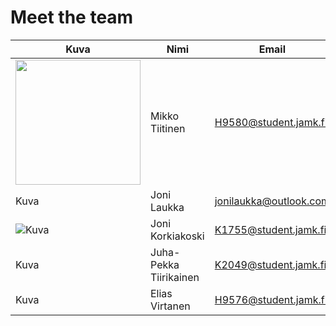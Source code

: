 # Meet the team

Kuva | Nimi | Email | Opiskelijatunnus | GitHub | LinkedIn
------------ | ------------- | ------------- | ------------- | ------------- | -------------
<img src="https://avatars2.githubusercontent.com/u/16703449?v=4" width="200px"> | Mikko Tiitinen | H9580@student.jamk.fi | H9580 | [Miggooo](https://github.com/Miggooo) | [Mikko Tiitinen](https://www.linkedin.com/in/mikkotiitinen/)
Kuva | Joni Laukka | jonilaukka@outlook.com | H9031 | [aamoJL](https://github.com/aamoJL) | [Joni Laukka](https://www.linkedin.com/in/jonilaukka)
![Kuva](https://avatars3.githubusercontent.com/u/16683289?v=4) | Joni Korkiakoski | K1755@student.jamk.fi | K1755 | [K1755](https://github.com/K1755) | -
Kuva | Juha-Pekka Tiirikainen | K2049@student.jamk.fi | K2049 | [JuuPee](https://github.com/JuuPee) | -
Kuva | Elias Virtanen | H9576@student.jamk.fi | H9576 | [Zpiralh](https://github.com/Zpiralh) | -
